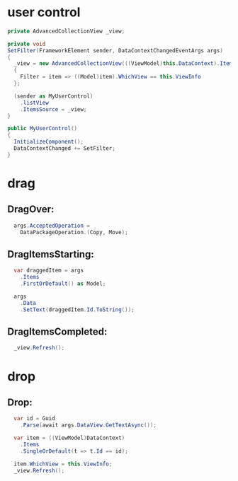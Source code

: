 
# user control
```csharp
private AdvancedCollectionView _view;

private void
SetFilter(FrameworkElement sender, DataContextChangedEventArgs args)
{
  _view = new AdvancedCollectionView(((ViewModel)this.DataContext).Items, true)
  {
    Filter = item => ((Model)item).WhichView == this.ViewInfo
  };

  (sender as MyUserControl)
    .listView
    .ItemsSource = _view;
}

public MyUserControl()
{
  InitializeComponent();
  DataContextChanged += SetFilter;
}
```

# drag

## DragOver:
```csharp
  args.AcceptedOperation =
    DataPackageOperation.(Copy, Move);
```

## DragItemsStarting:
```csharp
  var draggedItem = args
    .Items
    .FirstOrDefault() as Model;

  args
    .Data
    .SetText(draggedItem.Id.ToString());
```

## DragItemsCompleted:
```csharp
  _view.Refresh();
```

# drop

## Drop:
```csharp
  var id = Guid
    .Parse(await args.DataView.GetTextAsync());

  var item = ((ViewModel)DataContext)
    .Items
    .SingleOrDefault(t => t.Id == id);

  item.WhichView = this.ViewInfo;
  _view.Refresh();
```

